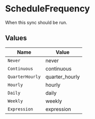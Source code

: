 # ScheduleFrequency

When this sync should be run.


## Values

| Name            | Value           |
| --------------- | --------------- |
| `Never`         | never           |
| `Continuous`    | continuous      |
| `QuarterHourly` | quarter_hourly  |
| `Hourly`        | hourly          |
| `Daily`         | daily           |
| `Weekly`        | weekly          |
| `Expression`    | expression      |